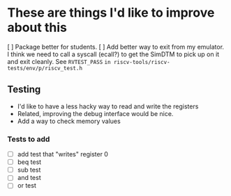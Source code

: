 # These are things I'd like to improve about this

[ ] Package better for students.
[ ] Add better way to exit from my emulator. I think we need to call a syscall (ecall?) to get the SimDTM to pick up on it and exit cleanly. See `RVTEST_PASS` `in riscv-tools/riscv-tests/env/p/riscv_test.h`

## Testing

- I'd like to have a less hacky way to read and write the registers
- Related, improving the debug interface would be nice.
- Add a way to check memory values

### Tests to add

- [ ] add test that "writes" register 0
- [ ] beq test
- [ ] sub test
- [ ] and test
- [ ] or test
